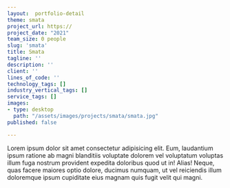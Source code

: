 ```yaml
---
layout:  portfolio-detail
theme: smata
project_url: https://
project_date: "2021"
team_size: 0 people
slug: 'smata'
title: Smata
tagline: ''
description: ''
client: ''
lines_of_code: ''
technology_tags: []
industry_vertical_tags: []
service_tags: []
images:
- type: desktop
  path: "/assets/images/projects/smata/smata.jpg"
published: false

---
```

Lorem ipsum dolor sit amet consectetur adipisicing elit. Eum, laudantium ipsum ratione ab magni blanditiis voluptate dolorem vel voluptatum voluptas illum fuga nostrum provident expedita doloribus quod ut in! Alias! Neque, quas facere maiores optio dolore, ducimus numquam, ut vel reiciendis illum doloremque ipsum cupiditate eius magnam quis fugit velit qui magni.